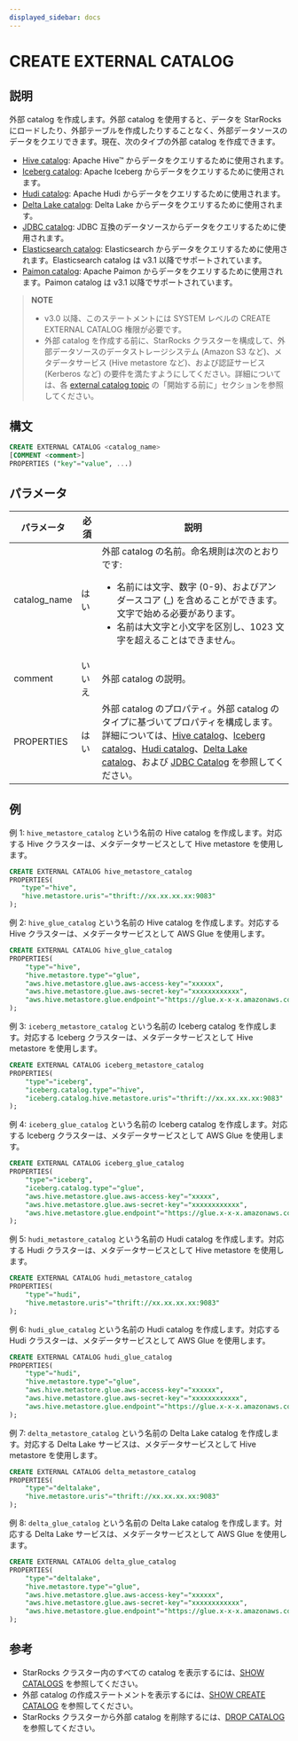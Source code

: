 ```yaml
---
displayed_sidebar: docs
---
```


# CREATE EXTERNAL CATALOG

## 説明

外部 catalog を作成します。外部 catalog を使用すると、データを StarRocks にロードしたり、外部テーブルを作成したりすることなく、外部データソースのデータをクエリできます。現在、次のタイプの外部 catalog を作成できます。

- [Hive catalog](../../../data_source/catalog/hive_catalog.md): Apache Hive™ からデータをクエリするために使用されます。
- [Iceberg catalog](../../../data_source/catalog/iceberg_catalog.md): Apache Iceberg からデータをクエリするために使用されます。
- [Hudi catalog](../../../data_source/catalog/hudi_catalog.md): Apache Hudi からデータをクエリするために使用されます。
- [Delta Lake catalog](../../../data_source/catalog/deltalake_catalog.md): Delta Lake からデータをクエリするために使用されます。
- [JDBC catalog](../../../data_source/catalog/jdbc_catalog.md): JDBC 互換のデータソースからデータをクエリするために使用されます。
- [Elasticsearch catalog](../../../data_source/catalog/elasticsearch_catalog.md): Elasticsearch からデータをクエリするために使用されます。Elasticsearch catalog は v3.1 以降でサポートされています。
- [Paimon catalog](../../../data_source/catalog/paimon_catalog.md): Apache Paimon からデータをクエリするために使用されます。Paimon catalog は v3.1 以降でサポートされています。

> **NOTE**
>
> - v3.0 以降、このステートメントには SYSTEM レベルの CREATE EXTERNAL CATALOG 権限が必要です。
> - 外部 catalog を作成する前に、StarRocks クラスターを構成して、外部データソースのデータストレージシステム (Amazon S3 など)、メタデータサービス (Hive metastore など)、および認証サービス (Kerberos など) の要件を満たすようにしてください。詳細については、各 [external catalog topic](../../../data_source/catalog/catalog_overview.md) の「開始する前に」セクションを参照してください。

## 構文

```SQL
CREATE EXTERNAL CATALOG <catalog_name>
[COMMENT <comment>]
PROPERTIES ("key"="value", ...)
```

## パラメータ

| **パラメータ** | **必須** | **説明**                                              |
| ------------- | ------------ | ------------------------------------------------------------ |
| catalog_name  | はい          | 外部 catalog の名前。命名規則は次のとおりです:<ul><li>名前には文字、数字 (0-9)、およびアンダースコア (_) を含めることができます。文字で始める必要があります。</li><li>名前は大文字と小文字を区別し、1023 文字を超えることはできません。</li></ul> |
| comment       | いいえ           | 外部 catalog の説明。 |
| PROPERTIES    | はい          | 外部 catalog のプロパティ。外部 catalog のタイプに基づいてプロパティを構成します。詳細については、[Hive catalog](../../../data_source/catalog/hive_catalog.md)、[Iceberg catalog](../../../data_source/catalog/iceberg_catalog.md)、[Hudi catalog](../../../data_source/catalog/hudi_catalog.md)、[Delta Lake catalog](../../../data_source/catalog/deltalake_catalog.md)、および [JDBC Catalog](../../../data_source/catalog/jdbc_catalog.md) を参照してください。 |

## 例

例 1: `hive_metastore_catalog` という名前の Hive catalog を作成します。対応する Hive クラスターは、メタデータサービスとして Hive metastore を使用します。

```SQL
CREATE EXTERNAL CATALOG hive_metastore_catalog
PROPERTIES(
   "type"="hive", 
   "hive.metastore.uris"="thrift://xx.xx.xx.xx:9083"
);
```

例 2: `hive_glue_catalog` という名前の Hive catalog を作成します。対応する Hive クラスターは、メタデータサービスとして AWS Glue を使用します。

```SQL
CREATE EXTERNAL CATALOG hive_glue_catalog
PROPERTIES(
    "type"="hive", 
    "hive.metastore.type"="glue",
    "aws.hive.metastore.glue.aws-access-key"="xxxxxx",
    "aws.hive.metastore.glue.aws-secret-key"="xxxxxxxxxxxx",
    "aws.hive.metastore.glue.endpoint"="https://glue.x-x-x.amazonaws.com"
);
```

例 3: `iceberg_metastore_catalog` という名前の Iceberg catalog を作成します。対応する Iceberg クラスターは、メタデータサービスとして Hive metastore を使用します。

```SQL
CREATE EXTERNAL CATALOG iceberg_metastore_catalog
PROPERTIES(
    "type"="iceberg",
    "iceberg.catalog.type"="hive",
    "iceberg.catalog.hive.metastore.uris"="thrift://xx.xx.xx.xx:9083"
);
```

例 4: `iceberg_glue_catalog` という名前の Iceberg catalog を作成します。対応する Iceberg クラスターは、メタデータサービスとして AWS Glue を使用します。

```SQL
CREATE EXTERNAL CATALOG iceberg_glue_catalog
PROPERTIES(
    "type"="iceberg", 
    "iceberg.catalog.type"="glue",
    "aws.hive.metastore.glue.aws-access-key"="xxxxx",
    "aws.hive.metastore.glue.aws-secret-key"="xxxxxxxxxxxx",
    "aws.hive.metastore.glue.endpoint"="https://glue.x-x-x.amazonaws.com"
);
```

例 5: `hudi_metastore_catalog` という名前の Hudi catalog を作成します。対応する Hudi クラスターは、メタデータサービスとして Hive metastore を使用します。

```SQL
CREATE EXTERNAL CATALOG hudi_metastore_catalog
PROPERTIES(
    "type"="hudi",
    "hive.metastore.uris"="thrift://xx.xx.xx.xx:9083"
);
```

例 6: `hudi_glue_catalog` という名前の Hudi catalog を作成します。対応する Hudi クラスターは、メタデータサービスとして AWS Glue を使用します。

```SQL
CREATE EXTERNAL CATALOG hudi_glue_catalog
PROPERTIES(
    "type"="hudi", 
    "hive.metastore.type"="glue",
    "aws.hive.metastore.glue.aws-access-key"="xxxxxx",
    "aws.hive.metastore.glue.aws-secret-key"="xxxxxxxxxxxx",
    "aws.hive.metastore.glue.endpoint"="https://glue.x-x-x.amazonaws.com"
);
```

例 7: `delta_metastore_catalog` という名前の Delta Lake catalog を作成します。対応する Delta Lake サービスは、メタデータサービスとして Hive metastore を使用します。

```SQL
CREATE EXTERNAL CATALOG delta_metastore_catalog
PROPERTIES(
    "type"="deltalake",
    "hive.metastore.uris"="thrift://xx.xx.xx.xx:9083"
);
```

例 8: `delta_glue_catalog` という名前の Delta Lake catalog を作成します。対応する Delta Lake サービスは、メタデータサービスとして AWS Glue を使用します。

```SQL
CREATE EXTERNAL CATALOG delta_glue_catalog
PROPERTIES(
    "type"="deltalake", 
    "hive.metastore.type"="glue",
    "aws.hive.metastore.glue.aws-access-key"="xxxxxx",
    "aws.hive.metastore.glue.aws-secret-key"="xxxxxxxxxxxx",
    "aws.hive.metastore.glue.endpoint"="https://glue.x-x-x.amazonaws.com"
);
```

## 参考

- StarRocks クラスター内のすべての catalog を表示するには、[SHOW CATALOGS](SHOW_CATALOGS.md) を参照してください。
- 外部 catalog の作成ステートメントを表示するには、[SHOW CREATE CATALOG](SHOW_CREATE_CATALOG.md) を参照してください。
- StarRocks クラスターから外部 catalog を削除するには、[DROP CATALOG](DROP_CATALOG.md) を参照してください。
